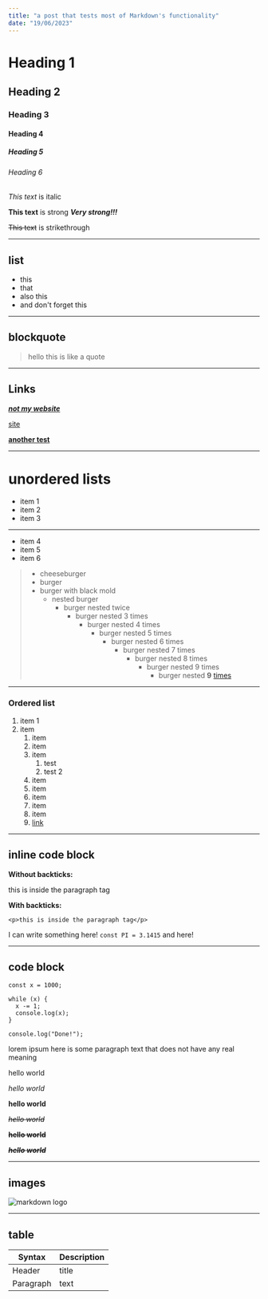```yaml
---
title: "a post that tests most of Markdown's functionality"
date: "19/06/2023"
---
```


<!-- hello this is a comment -->

# Heading 1

## Heading 2

### Heading 3

#### Heading 4

##### Heading 5

###### Heading 6

_This text_ is italic

**This text** is strong
**_Very strong!!!_**

~~This text~~ is strikethrough

---

<!-- horizontal rules -->

## list

- this
- that
- also this
- and don't forget this

---

## blockquote

> hello
> this is like a quote

---

## Links

[**_not my website_**](https://google.com "this is actually google.com")

[site](https://google.com "I do not own the domain google.com")

[**another test**](https://youtube.com "i watch videos sometimes there")

---

# unordered lists

- item 1
- item 2
- item 3

---

- item 4
- item 5
- item 6

> - cheeseburger
> - burger
> - burger with black mold
>   - nested burger
>     - burger nested twice
>       - burger nested 3 times
>         - burger nested 4 times
>           - burger nested 5 times
>             - burger nested 6 times
>               - burger nested 7 times
>                 - burger nested 8 times
>                   - burger nested 9 times
>                     - burger nested **9** [times](https://latimes.com)

---

<!-- ordered list -->

### Ordered list

1. item 1
1. item
   1. item
   1. item
   1. item
      1. test
      1. test 2
   1. item
   1. item
   1. item
   1. item
   1. item
   1. [link](https://google.com "this is the official google website")

---

## inline code block

**Without backticks:**

<p>this is inside the paragraph tag</p>

**With backticks:**

`<p>this is inside the paragraph tag</p>`

I can write something here! `const PI = 3.1415` and here!

---

## code block

```
const x = 1000;

while (x) {
  x -= 1;
  console.log(x);
}

console.log("Done!");
```

lorem ipsum here is some paragraph text that does not have any real meaning

hello world

_hello world_

**hello world**

~~_hello world_~~

~~**hello world**~~

~~**_hello world_**~~

---

## images

![](https://markdown-here.com/img/icon256.png "markdown logo")

---

## table

| Syntax    | Description |
| --------- | ----------- |
| Header    | title       |
| Paragraph | text        |
